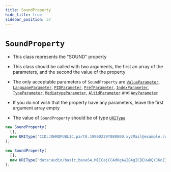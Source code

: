 ```yaml
---
title: SoundProperty
hide_title: true
sidebar_position: 37
---
```


# `SoundProperty`

* This class represents the "SOUND" property

* This class should be called with two arguments, the first an array of the parameters, and the second the value of the property

* The only acceptable parameters of ```SoundProperty``` are [`ValueParameter`](/documentation/parameters/valueparameter), [`LanguageParameter`](/documentation/parameters/languageparameter), [`PIDParameter`](/documentation/parameters/pidparameter), [`PrefParameter`](/documentation/parameters/prefparameter), [`IndexParameter`](/documentation/parameters/indexparameter), [`TypeParameter`](/documentation/parameters/typeparameter), [`MediatypeParameter`](/documentation/parameters/mediatypeparameter), [`AltidParameter`](/documentation/parameters/altidparameter) and [`AnyParameter`](/documentation/parameters/anyparameter)

* If you do not wish that the property have any parameters, leave the first argument array empty

* The value of ```SoundProperty``` should be of type [`URIType`](/documentation/values/uritype)

```js
new SoundProperty(
  [],
  new URIType('CID:JOHNQPUBLIC.part8.19960229T080000.xyzMail@example.com')
);

new SoundProperty(
  [],
  new URIType('data:audio/basic;base64,MIICajCCAdOgAwIBAgICBEUwDQYJKoZIhAQEEBQAwdzELMAkGA1UEBhMCVVMxLDAqBgNVBAoTI05ldHNjYXBlIENvbW11bmljYXRpb25zIENvcnBvcmF0aW9uMRwwGgYDVQQLExNJbmZvcm1hdGlvbiBTeXN0')
);
```

